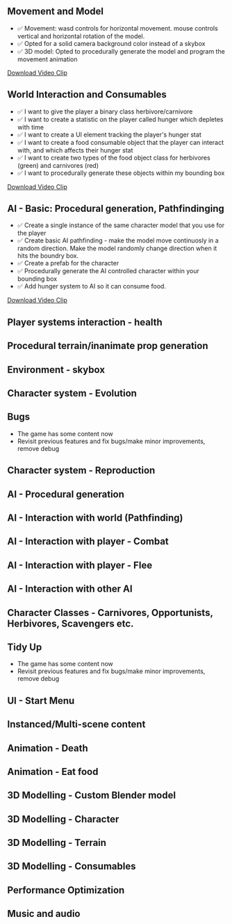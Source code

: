 ## Movement and Model
- ✅ Movement: wasd controls for horizontal movement. mouse controls vertical and horizontal rotation of the model.
- ✅ Opted for a solid camera background color instead of a skybox
- ✅ 3D model: Opted to procedurally generate the model and program the movement animation

[Download Video Clip](Recordings/Movie_001.mp4)

## World Interaction and Consumables
- ✅ I want to give the player a binary class herbivore/carnivore
- ✅ I want to create a statistic on the player called hunger which depletes with time
- ✅ I want to create a UI element tracking the player's hunger stat
- ✅ I want to create a food consumable object that the player can interact with, and which affects their hunger stat
- ✅ I want to create two types of the food object class for herbivores (green) and carnivores (red)
- ✅ I want to procedurally generate these objects within my bounding box

[Download Video Clip](Recordings/Movie_006.mp4)

## AI - Basic: Procedural generation, Pathfindinging
- ✅ Create a single instance of the same character model that you use for the player
- ✅ Create basic AI pathfinding - make the model move continuosly in a random direction. Make the model randomly change direction when it hits the boundry box.
- ✅ Create a prefab for the character
- ✅ Procedurally generate the AI controlled character within your bounding box
- ✅ Add hunger system to AI so it can consume food.

[Download Video Clip](Recordings/Movie_016.mp4)

## Player systems interaction - health

## Procedural terrain/inanimate prop generation

## Environment - skybox

## Character system - Evolution

## Bugs
- The game has some content now
- Revisit previous features and fix bugs/make minor improvements, remove debug

## Character system - Reproduction

## AI - Procedural generation

## AI - Interaction with world (Pathfinding)

## AI - Interaction with player - Combat

## AI - Interaction with player - Flee

## AI - Interaction with other AI

## Character Classes - Carnivores, Opportunists, Herbivores, Scavengers etc.

## Tidy Up 
- The game has some content now
- Revisit previous features and fix bugs/make minor improvements, remove debug

## UI - Start Menu

## Instanced/Multi-scene content

## Animation - Death

## Animation - Eat food

## 3D Modelling - Custom Blender model

## 3D Modelling - Character

## 3D Modelling - Terrain

## 3D Modelling - Consumables

## Performance Optimization

## Music and audio

